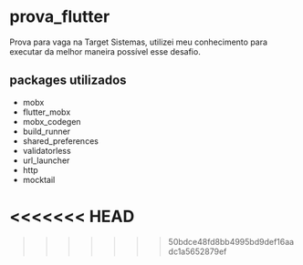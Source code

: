 # prova_flutter

Prova para vaga na Target Sistemas, utilizei meu conhecimento para executar da melhor maneira possível esse desafio.

## packages utilizados
- mobx
- flutter_mobx
- mobx_codegen
- build_runner
- shared_preferences
- validatorless
- url_launcher
- http
- mocktail


<<<<<<< HEAD
=======
  



>>>>>>> 50bdce48fd8bb4995bd9def16aadc1a5652879ef
